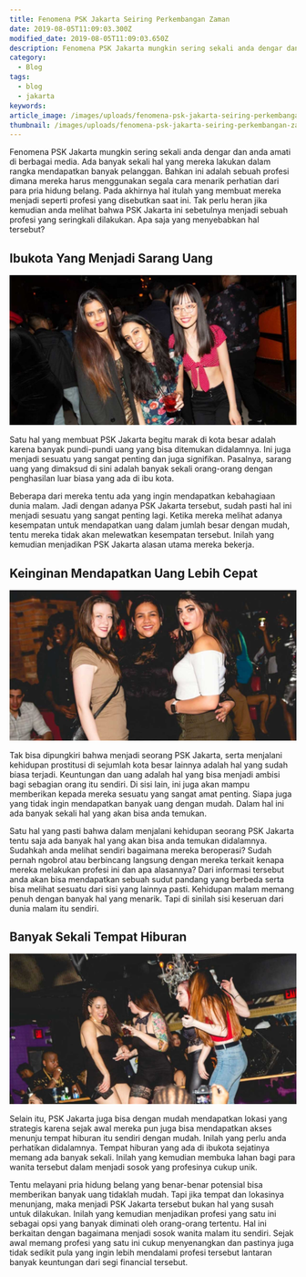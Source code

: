 ```yaml
---
title: Fenomena PSK Jakarta Seiring Perkembangan Zaman
date: 2019-08-05T11:09:03.300Z
modified_date: 2019-08-05T11:09:03.650Z
description: Fenomena PSK Jakarta mungkin sering sekali anda dengar dan anda amati di berbagai media. Ada banyak sekali hal yang mereka lakukan dalam rangka.
category:
  - Blog
tags:
  - blog
  - jakarta
keywords:
article_image: /images/uploads/fenomena-psk-jakarta-seiring-perkembangan-zaman-1.jpg
thumbnail: /images/uploads/fenomena-psk-jakarta-seiring-perkembangan-zaman-1-010.jpg
---
```

Fenomena PSK Jakarta mungkin sering sekali anda dengar dan anda amati di berbagai media. Ada banyak sekali hal yang mereka lakukan dalam rangka mendapatkan banyak pelanggan. Bahkan ini adalah sebuah profesi dimana mereka harus menggunakan segala cara menarik perhatian dari para pria hidung belang. Pada akhirnya hal itulah yang membuat mereka menjadi seperti profesi yang disebutkan saat ini. Tak perlu heran jika kemudian anda melihat bahwa PSK Jakarta ini sebetulnya menjadi sebuah profesi yang seringkali dilakukan. Apa saja yang menyebabkan hal tersebut?



## Ibukota Yang Menjadi Sarang Uang

![Fenomena PSK Jakarta Seiring Perkembangan Zaman](/images/uploads/fenomena-psk-jakarta-seiring-perkembangan-zaman-3.jpg)

Satu hal yang membuat PSK Jakarta begitu marak di kota besar adalah karena banyak pundi-pundi uang yang bisa ditemukan didalamnya. Ini juga menjadi sesuatu yang sangat penting dan juga signifikan. Pasalnya, sarang uang yang dimaksud di sini adalah banyak sekali orang-orang dengan penghasilan luar biasa yang ada di ibu kota.

Beberapa dari mereka tentu ada yang ingin mendapatkan kebahagiaan dunia malam. Jadi dengan adanya PSK Jakarta tersebut, sudah pasti hal ini menjadi sesuatu yang sangat penting lagi. Ketika mereka melihat adanya kesempatan untuk mendapatkan uang dalam jumlah besar dengan mudah, tentu mereka tidak akan melewatkan kesempatan tersebut. Inilah yang kemudian menjadikan PSK Jakarta alasan utama mereka bekerja. 



## Keinginan Mendapatkan Uang Lebih Cepat

![Fenomena PSK Jakarta Seiring Perkembangan Zaman](/images/uploads/fenomena-psk-jakarta-seiring-perkembangan-zaman-2.jpg)

Tak bisa dipungkiri bahwa menjadi seorang PSK Jakarta, serta menjalani kehidupan prostitusi di sejumlah kota besar lainnya adalah hal yang sudah biasa terjadi. Keuntungan dan uang adalah hal yang bisa menjadi ambisi bagi sebagian orang itu sendiri. Di sisi lain, ini juga akan mampu memberikan kepada mereka sesuatu yang sangat amat penting. Siapa juga yang tidak ingin mendapatkan banyak uang dengan mudah. Dalam hal ini ada banyak sekali hal yang akan bisa anda temukan.

Satu hal yang pasti bahwa dalam menjalani kehidupan seorang PSK Jakarta tentu saja ada banyak hal yang akan bisa anda temukan didalamnya. Sudahkah anda melihat sendiri bagaimana mereka beroperasi? Sudah pernah ngobrol atau berbincang langsung dengan mereka terkait kenapa mereka melakukan profesi ini dan apa alasannya? Dari informasi tersebut anda akan bisa mendapatkan sebuah sudut pandang yang berbeda serta bisa melihat sesuatu dari sisi yang lainnya pasti. Kehidupan malam memang penuh dengan banyak hal yang menarik. Tapi di sinilah sisi keseruan dari dunia malam itu sendiri.



## Banyak Sekali Tempat Hiburan

![Fenomena PSK Jakarta Seiring Perkembangan Zaman](/images/uploads/fenomena-psk-jakarta-seiring-perkembangan-zaman-1.jpg)

Selain itu, PSK Jakarta juga bisa dengan mudah mendapatkan lokasi yang strategis karena sejak awal mereka pun juga bisa mendapatkan akses menunju tempat hiburan itu sendiri dengan mudah. Inilah yang perlu anda perhatikan didalamnya. Tempat hiburan yang ada di ibukota sejatinya memang ada banyak sekali. Inilah yang kemudian membuka lahan bagi para wanita tersebut dalam menjadi sosok yang profesinya cukup unik.

Tentu melayani pria hidung belang yang benar-benar potensial bisa memberikan banyak uang tidaklah mudah. Tapi jika tempat dan lokasinya menunjang, maka menjadi PSK Jakarta tersebut bukan hal yang susah untuk dilakukan. Inilah yang kemudian menjadikan profesi yang satu ini sebagai opsi yang banyak diminati oleh orang-orang tertentu. Hal ini berkaitan dengan bagaimana menjadi sosok wanita malam itu sendiri. Sejak awal memang profesi yang satu ini cukup menyenangkan dan pastinya juga tidak sedikit pula yang ingin lebih mendalami profesi tersebut lantaran banyak keuntungan dari segi financial tersebut.
